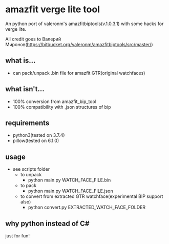 # amazfit verge lite tool
An python port of valeronm's amazfitbiptools(v.1.0.3.1) with some hacks for verge lite.

All credit goes to Валерий Миронов(https://bitbucket.org/valeronm/amazfitbiptools/src/master/)

## what is...
* can pack/unpack .bin file for amazfit GTR(original watchfaces)

## what isn't...
* 100% conversion from amazfit_bip_tool
* 100% compatibility with .json structures of bip

## requirements
* python3(tested on 3.7.4)
* pillow(tested on 6.1.0)

## usage
* see scripts folder
  * to unpack
    * python main.py WATCH_FACE_FILE.bin
  * to pack
    * python main.py WATCH_FACE_FILE.json
  * to convert from extracted GTR watchface(experimental BIP support also)
    * python convert.py EXTRACTED_WATCH_FACE_FOLDER

## why python instead of C#
just for fun!
